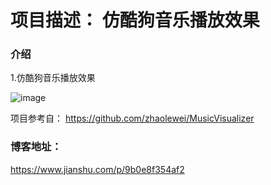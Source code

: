# 项目描述： 仿酷狗音乐播放效果

### 介绍

1.仿酷狗音乐播放效果

![image](https://github.com/tenda2014/KuGouMusic/blob/master/doc_raw/jietu.png)

项目参考自：
https://github.com/zhaolewei/MusicVisualizer

### 博客地址：
https://www.jianshu.com/p/9b0e8f354af2
